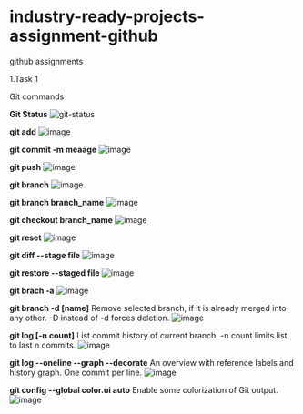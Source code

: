# industry-ready-projects-assignment-github
github assignments

1.Task 1

Git commands

**Git Status**
![git-status](https://user-images.githubusercontent.com/80097898/196245591-07468161-110a-4cb8-834c-7ad68ceb2b06.png)

**git add**
![image](https://user-images.githubusercontent.com/80097898/196247052-92b2e649-17a5-44eb-9976-cdcdc6187a3e.png)

**git commit -m meaage**
![image](https://user-images.githubusercontent.com/80097898/196247080-0dfb0303-642a-4b1e-9f06-5c6d61b6c928.png)

**git push**
![image](https://user-images.githubusercontent.com/80097898/196247088-b1c120de-f89c-463f-a69a-ee5b8684fa57.png)

**git branch**
![image](https://user-images.githubusercontent.com/80097898/196247114-e8d06615-ca9d-4b31-a9f7-ddffc4d0af2f.png)

**git branch branch_name**
![image](https://user-images.githubusercontent.com/80097898/196247127-22a3eeb1-7c9c-4ace-a1cc-fe985ea3668e.png)

**git checkout branch_name**
![image](https://user-images.githubusercontent.com/80097898/196247143-f504d187-d297-457d-861d-1db4a5a22f92.png)

**git reset**
![image](https://user-images.githubusercontent.com/80097898/196248634-b3319caf-841d-4cc6-a706-471b27baa557.png)

**git diff --stage file**
![image](https://user-images.githubusercontent.com/80097898/196248740-b28d5b20-3cf5-49bd-a270-8095473ae4e0.png)

**git restore --staged file**
![image](https://user-images.githubusercontent.com/80097898/196248860-a6630352-2f33-4bfd-93f9-58b258b39f69.png)

**git brach -a**
![image](https://user-images.githubusercontent.com/80097898/196249601-6e7f230e-0669-4679-9443-142df149180d.png)

**git branch -d [name]**
Remove selected branch, if it is already merged into any other.
-D instead of -d forces deletion.
![image](https://user-images.githubusercontent.com/80097898/196250046-9e275603-70b3-4c3c-9e14-d92ce6a324b4.png)


**git log [-n count]**
List commit history of current branch. -n count limits list to last n
commits.
![image](https://user-images.githubusercontent.com/80097898/196252658-6fd56f8e-8f0c-465c-9ef7-653315fcabf2.png)


**git log --oneline --graph --decorate**
An overview with reference labels and history graph. One commit
per line.
![image](https://user-images.githubusercontent.com/80097898/196253088-d46ccee4-cc51-4a81-b78a-a9eee17e5307.png)


**git config --global color.ui auto**
Enable some colorization of Git output.
![image](https://user-images.githubusercontent.com/80097898/196253981-5fd181b6-0e3c-4915-a0b9-f6619383e38e.png)